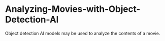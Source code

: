 # Analyzing-Movies-with-Object-Detection-AI
Object detection AI models may be used to analyze the contents of a movie.
